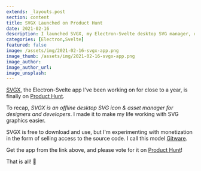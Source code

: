 ```yaml
---
extends: _layouts.post
section: content
title: SVGX Launched on Product Hunt
date: 2021-02-16
description: I launched SVGX, my Electron-Svelte desktop SVG manager, on Product Hunt
categories: [Electron,Svelte]
featured: false
image: /assets/img/2021-02-16-svgx-app.png
image_thumb: /assets/img/2021-02-16-svgx-app.png
image_author: 
image_author_url: 
image_unsplash: 
---
```


[SVGX](https://svgx.app/), the Electron-Svelte app I've been working on for close to a year, is finally on [Product Hunt](https://www.producthunt.com/posts/svgx).

To recap, *SVGX is an offline desktop SVG icon & asset manager for designers and developers*. I made it to make my life working with SVG graphics easier.

SVGX is free to download and use, but I'm experimenting with monetization in the form of selling access to the source code. I call this model [Gitware](/blog/gitware-new-software-distribution-model).

Get the app from the link above, and please vote for it on [Product Hunt](https://www.producthunt.com/posts/svgx)!

That is all! 🎉
